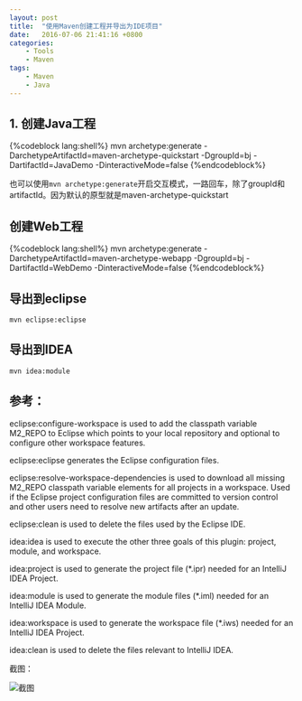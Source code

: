 ```yaml
---
layout: post
title:  "使用Maven创建工程并导出为IDE项目"
date:   2016-07-06 21:41:16 +0800
categories:
    - Tools
    - Maven
tags:
    - Maven
    - Java
---
```


## 1. 创建Java工程

{%codeblock lang:shell%}
mvn archetype:generate -DarchetypeArtifactId=maven-archetype-quickstart -DgroupId=bj -DartifactId=JavaDemo -DinteractiveMode=false
{%endcodeblock%}

<!-- more -->

也可以使用`mvn archetype:generate`开启交互模式，一路回车，除了groupId和artifactId。因为默认的原型就是maven-archetype-quickstart

## 创建Web工程

{%codeblock lang:shell%}
mvn archetype:generate -DarchetypeArtifactId=maven-archetype-webapp -DgroupId=bj -DartifactId=WebDemo -DinteractiveMode=false
{%endcodeblock%}

## 导出到eclipse

`mvn eclipse:eclipse`

## 导出到IDEA

`mvn idea:module`

## 参考：

eclipse:configure-workspace is used to add the classpath variable M2_REPO to Eclipse which points to your local repository and optional to configure other workspace features.

eclipse:eclipse generates the Eclipse configuration files.

eclipse:resolve-workspace-dependencies is used to download all missing M2_REPO classpath variable elements for all projects in a workspace. Used if the Eclipse project configuration files are committed to version control and other users need to resolve new artifacts after an update.

eclipse:clean is used to delete the files used by the Eclipse IDE.



idea:idea is used to execute the other three goals of this plugin: project, module, and workspace.

idea:project is used to generate the project file (*.ipr) needed for an IntelliJ IDEA Project.

idea:module is used to generate the module files (*.iml) needed for an IntelliJ IDEA Module.

idea:workspace is used to generate the workspace file (*.iws) needed for an IntelliJ IDEA Project.

idea:clean is used to delete the files relevant to IntelliJ IDEA.

截图：

![截图](/images/maven-example.jpg)

